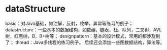 # dataStructure

basic：对Java基础，如注解，反射，枚举，异常等练习的例子；
datastructure：一些基本的数据结构，如数组，链表，栈，队列，二叉树，AVL树，红黑树，B，B+树等；
designpattern：基本的设计模式，常用的都涉及到了；
thread：Java多线程的练习例子。
后续还会添加一些图数据结构，算法等。
